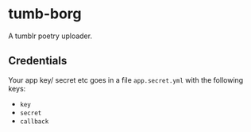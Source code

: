 # tumb-borg
A tumblr poetry uploader.

## Credentials
Your app key/ secret etc goes in a file ``app.secret.yml`` with the following keys:
 - `key`
 - `secret`
 - `callback`
